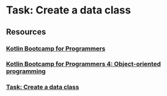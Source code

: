 # Task: Create a data class

## Resources
### <a href="https://developer.android.com/courses/kotlin-bootcamp/overview">Kotlin Bootcamp for Programmers<a/>
### <a href="https://developer.android.com/codelabs/kotlin-bootcamp-classes">Kotlin Bootcamp for Programmers 4: Object-oriented programming<a/>
### <a href="https://developer.android.com/codelabs/kotlin-bootcamp-classes#8">Task: Create a data class
<a/>
